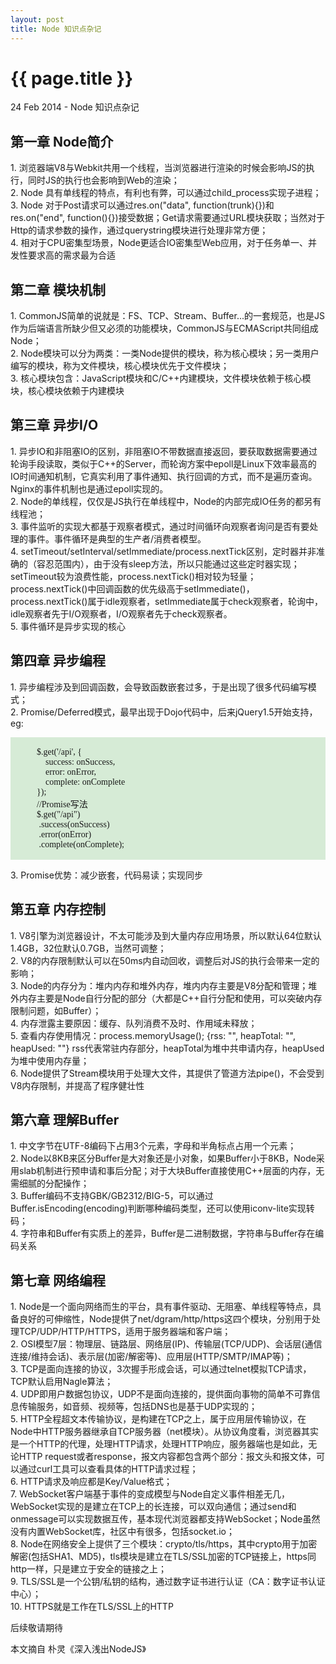```yaml
---
layout: post
title: Node 知识点杂记
---
```


{{ page.title }}
=================

<p class="meta">24 Feb 2014 - Node 知识点杂记</p>

<p>
	<h2>
		第一章 Node简介
	</h2>
	1.	浏览器端V8与Webkit共用一个线程，当浏览器进行渲染的时候会影响JS的执行，同时JS的执行也会影响到Web的渲染；<br/>
	2.	Node 具有单线程的特点，有利也有弊，可以通过child_process实现子进程；<br/>
	3.	Node 对于Post请求可以通过res.on("data", function(trunk){})和res.on("end", function(){})接受数据；Get请求需要通过URL模块获取；当然对于Http的请求参数的操作，通过querystring模块进行处理非常方便；<br/>
	4.	相对于CPU密集型场景，Node更适合IO密集型Web应用，对于任务单一、并发性要求高的需求最为合适

</p>

<p>
	<h2>
		第二章 模块机制
	</h2>
	1.	CommonJS简单的说就是：FS、TCP、Stream、Buffer...的一套规范，也是JS作为后端语言所缺少但又必须的功能模块，CommonJS与ECMAScript共同组成Node；<br/>
	2.	Node模块可以分为两类：一类Node提供的模块，称为核心模块；另一类用户编写的模块，称为文件模块，核心模块优先于文件模块；<br/>
	3.	核心模块包含：JavaScript模块和C/C++内建模块，文件模块依赖于核心模块，核心模块依赖于内建模块
</p>

<p>
	<h2>
		第三章 异步I/O
	</h2>
	1.	异步IO和非阻塞IO的区别，非阻塞IO不带数据直接返回，要获取数据需要通过轮询手段读取，类似于C++的Server，而轮询方案中epoll是Linux下效率最高的IO时间通知机制，它真实利用了事件通知、执行回调的方式，而不是遍历查询。Nginx的事件机制也是通过epoll实现的。<br/>
	2.	Node的单线程，仅仅是JS执行在单线程中，Node的内部完成IO任务的都另有线程池；<br/>
	3.	事件监听的实现大都基于观察者模式，通过时间循环向观察者询问是否有要处理的事件。事件循环是典型的生产者/消费者模型。<br/>
	4. setTimeout/setInterval/setImmediate/process.nextTick区别，定时器并非准确的（容忍范围内），由于没有sleep方法，所以只能通过这些定时器实现；setTimeout较为浪费性能，process.nextTick()相对较为轻量；process.nextTick()中回调函数的优先级高于setImmediate()，process.nextTick()属于idle观察者，setImmediate属于check观察者，轮询中，idle观察者先于I/O观察者，I/O观察者先于check观察者。<br/>
	5. 事件循环是异步实现的核心
</p>

<p>
	<h2>
		第四章 异步编程
	</h2>
	1. 异步编程涉及到回调函数，会导致函数嵌套过多，于是出现了很多代码编写模式；<br/>
	2. Promise/Deferred模式，最早出现于Dojo代码中，后来jQuery1.5开始支持，eg:
		<p style="white-space:pre-wrap;background-color:rgb(214, 235, 214);font-family:consolas;">
			$.get('/api', {
				success: onSuccess,
				error: onError,
				complete: onComplete
			});
			//Promise写法
			$.get("/api")
			 .success(onSuccess)
			 .error(onError)
			 .complete(onComplete);
		</p>
	3. Promise优势：减少嵌套，代码易读；实现同步<br/>
</p>

<p>
	<h2>
		第五章 内存控制
	</h2>
	1. V8引擎为浏览器设计，不太可能涉及到大量内存应用场景，所以默认64位默认1.4GB，32位默认0.7GB，当然可调整；<br/>
	2. V8的内存限制默认可以在50ms内自动回收，调整后对JS的执行会带来一定的影响；<br/>
	3. Node的内存分为：堆内内存和堆外内存，堆内内存主要是V8分配和管理；堆外内存主要是Node自行分配的部分（大都是C++自行分配和使用，可以突破内存限制问题，如Buffer）；<br/>
	4. 内存泄露主要原因：缓存、队列消费不及时、作用域未释放；<br/>
	5. 查看内存使用情况：process.memoryUsage(); {rss: "", heapTotal: "", heapUsed: ""} rss代表常驻内存部分，heapTotal为堆中共申请内存，heapUsed为堆中使用内存量；<br/>
	6. Node提供了Stream模块用于处理大文件，其提供了管道方法pipe()，不会受到V8内存限制，并提高了程序健壮性<br/>
</p>

<p>
	<h2>
		第六章 理解Buffer
	</h2>
	1. 中文字节在UTF-8编码下占用3个元素，字母和半角标点占用一个元素；<br/>
	2. Node以8KB来区分Buffer是大对象还是小对象，如果Buffer小于8KB，Node采用slab机制进行预申请和事后分配；对于大块Buffer直接使用C++层面的内存，无需细腻的分配操作；<br/>
	3. Buffer编码不支持GBK/GB2312/BIG-5，可以通过Buffer.isEncoding(encoding)判断哪种编码类型，还可以使用iconv-lite实现转码；<br/>
	4. 字符串和Buffer有实质上的差异，Buffer是二进制数据，字符串与Buffer存在编码关系<br/>
</p>

<p>
	<h2>
		第七章 网络编程
	</h2>
	1. Node是一个面向网络而生的平台，具有事件驱动、无阻塞、单线程等特点，具备良好的可伸缩性，Node提供了net/dgram/http/https这四个模块，分别用于处理TCP/UDP/HTTP/HTTPS，适用于服务器端和客户端；<br/>
	2. OSI模型7层：物理层、链路层、网络层(IP)、传输层(TCP/UDP)、会话层(通信连接/维持会话)、表示层(加密/解密等)、应用层(HTTP/SMTP/IMAP等)；<br/>
	3. TCP是面向连接的协议，3次握手形成会话，可以通过telnet模拟TCP请求，TCP默认启用Nagle算法；<br/>
	4. UDP即用户数据包协议，UDP不是面向连接的，提供面向事物的简单不可靠信息传输服务，如音频、视频等，包括DNS也是基于UDP实现的；<br/>
	5. HTTP全程超文本传输协议，是构建在TCP之上，属于应用层传输协议，在Node中HTTP服务器继承自TCP服务器（net模块）。从协议角度看，浏览器其实是一个HTTP的代理，处理HTTP请求，处理HTTP响应，服务器端也是如此，无论HTTP request或者response，报文内容都包含两个部分：报文头和报文体，可以通过curl工具可以查看具体的HTTP请求过程；<br/>
	6. HTTP请求及响应都是Key/Value格式；<br/>
	7. WebSocket客户端基于事件的变成模型与Node自定义事件相差无几，WebSocket实现的是建立在TCP上的长连接，可以双向通信；通过send和onmessage可以实现数据互传，基本现代浏览器都支持WebSocket；Node虽然没有内置WebSocket库，社区中有很多，包括socket.io；<br/>
	8. Node在网络安全上提供了三个模块：crypto/tls/https，其中crypto用于加密解密(包括SHA1、MD5)，tls模块是建立在TLS/SSL加密的TCP链接上，https同http一样，只是建立于安全的链接之上；<br/>
	9. TLS/SSL是一个公钥/私钥的结构，通过数字证书进行认证（CA：数字证书认证中心）；<br/>
	10. HTTPS就是工作在TLS/SSL上的HTTP<br/>
</p>

<p>
	后续敬请期待
</p>

本文摘自 朴灵《深入浅出NodeJS》

